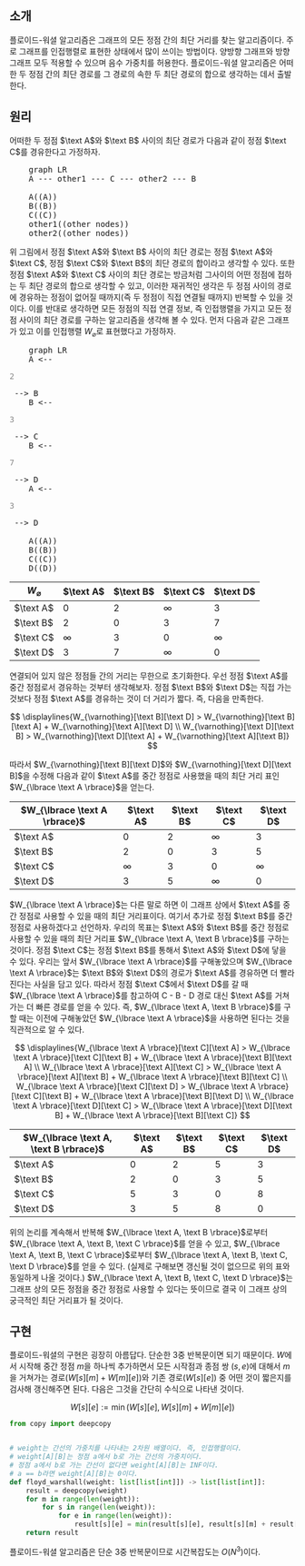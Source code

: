 ## 소개

플로이드-워셜 알고리즘은 그래프의 모든 정점 간의 최단 거리를 찾는 알고리즘이다. 주로 그래프를 인접행렬로 표현한 상태에서 많이 쓰이는 방법이다. 양방향 그래프와 방향 그래프 모두 적용할 수 있으며 음수 가중치를 허용한다. 플로이드-워셜 알고리즘은 어떠한 두 정점 간의 최단 경로를 그 경로의 속한 두 최단 경로의 합으로 생각하는 데서 출발한다.

## 원리
어떠한 두 정점 $\text A$와 $\text B$ 사이의 최단 경로가 다음과 같이 정점 $\text C$를 경유한다고 가정하자.

<pre class="mermaid">
    graph LR
    A --- other1 --- C --- other2 --- B

    A((A))
    B((B))
    C((C))
    other1((other nodes))
    other2((other nodes))
</pre>

위 그림에서 정점 $\text A$와 $\text B$ 사이의 최단 경로는 정점 $\text A$와 $\text C$, 정점 $\text C$와 $\text B$의 최단 경로의 합이라고 생각할 수 있다. 또한 정점 $\text A$와 $\text C$ 사이의 최단 경로는 방금처럼 그사이의 어떤 정점에 접하는 두 최단 경로의 합으로 생각할 수 있고, 이러한 재귀적인 생각은 두 정점 사이의 경로에 경유하는 정점이 없어질 때까지(즉 두 정점이 직접 연결될 때까지) 반복할 수 있을 것이다. 이를 반대로 생각하면 모든 정점의 직접 연결 정보, 즉 인접행렬을 가지고 모든 정점 사이의 최단 경로를 구하는 알고리즘을 생각해 볼 수 있다. 먼저 다음과 같은 그래프가 있고 이를 인접행렬 $W_{\varnothing}$로 표현했다고 가정하자.

<pre class="mermaid">
    graph LR
    A <-- <p style="color: #888">2</p> --> B
    B <-- <p style="color: #888">3</p> --> C
    B <-- <p style="color: #888">7</p> --> D
    A <-- <p style="color: #888">3</p> --> D

    A((A))
    B((B))
    C((C))
    D((D))
</pre>

| $W_{\varnothing}$ |  $\text A$  |  $\text B$  |  $\text C$  |  $\text D$  |
| ---               | ---         | ---         | ---         | ---         |
|  $\text A$        |  0          |  2          |  ∞          |  3          |
|  $\text B$        |  2          |  0          |  3          |  7          |
|  $\text C$        |  ∞          |  3          |  0          |  ∞          |
|  $\text D$        |  3          |  7          |  ∞          |  0          |

연결되어 있지 않은 정점들 간의 거리는 무한으로 초기화한다. 우선 정점 $\text A$를 중간 정점로서 경유하는 것부터 생각해보자. 정점 $\text B$와 $\text D$는 직접 가는 것보다 정점 $\text A$를 경유하는 것이 더 거리가 짧다. 즉, 다음을 만족한다.

$$
\displaylines{W_{\varnothing}[\text B][\text D] > W_{\varnothing}[\text B][\text A] + W_{\varnothing}[\text A][\text D] \\ W_{\varnothing}[\text D][\text B] > W_{\varnothing}[\text D][\text A] + W_{\varnothing}[\text A][\text B]}
$$

따라서 $W_{\varnothing}[\text B][\text D]$와 $W_{\varnothing}[\text D][\text B]$을 수정해 다음과 같이 $\text A$를 중간 정점로 사용했을 때의 최단 거리 표인 $W_{\lbrace \text A \rbrace}$을 얻는다.

| $W_{\lbrace \text A \rbrace}$ |  $\text A$  |  $\text B$  |  $\text C$  |  $\text D$  |
| ---                     | ---         | ---         | ---         | ---         |
|  $\text A$              |  0          |  2          |  ∞          |  3          |
|  $\text B$              |  2          |  0          |  3          |  5          |
|  $\text C$              |  ∞          |  3          |  0          |  ∞          |
|  $\text D$              |  3          |  5          |  ∞          |  0          |

$W_{\lbrace \text A \rbrace}$는 다른 말로 하면 이 그래프 상에서 $\text A$를 중간 정점로 사용할 수 있을 때의 최단 거리표이다. 여기서 추가로 정점 $\text B$를 중간 정점로 사용하겠다고 선언하자. 우리의 목표는 $\text A$와 $\text B$를 중간 정점로 사용할 수 있을 때의 최단 거리표 $W_{\lbrace \text A, \text B \rbrace}$를 구하는 것이다. 정점 $\text C$는 정점 $\text B$를 통해서 $\text A$와 $\text D$에 닿을 수 있다. 우리는 앞서 $W_{\lbrace \text A \rbrace}$를 구해놓았으며 $W_{\lbrace \text A \rbrace}$는 $\text B$와 $\text D$의 경로가 $\text A$를 경유하면 더 빨라진다는 사실을 담고 있다. 따라서 정점 $\text C$에서 $\text D$를 갈 때 $W_{\lbrace \text A \rbrace}$를 참고하여 $\text{C - B - D}$ 경로 대신 $\text A$를 거쳐 가는 더 빠른 경로를 얻을 수 있다. 즉, $W_{\lbrace \text A, \text B \rbrace}$를 구할 때는 이전에 구해놓았던 $W_{\lbrace \text A \rbrace}$을 사용하면 된다는 것을 직관적으로 알 수 있다.

$$
\displaylines{W_{\lbrace \text A \rbrace}[\text C][\text A] > W_{\lbrace \text A \rbrace}[\text C][\text B] + W_{\lbrace \text A \rbrace}[\text B][\text A] \\ W_{\lbrace \text A \rbrace}[\text A][\text C] > W_{\lbrace \text A \rbrace}[\text A][\text B] + W_{\lbrace \text A \rbrace}[\text B][\text C] \\ W_{\lbrace \text A \rbrace}[\text C][\text D] > W_{\lbrace \text A \rbrace}[\text C][\text B] + W_{\lbrace \text A \rbrace}[\text B][\text D] \\ W_{\lbrace \text A \rbrace}[\text D][\text C] > W_{\lbrace \text A \rbrace}[\text D][\text B] + W_{\lbrace \text A \rbrace}[\text B][\text C]}
$$

| $W_{\lbrace \text A, \text B \rbrace}$ |  $\text A$  |  $\text B$  |  $\text C$  |  $\text D$  |
| ---                        | ---         | ---         | ---         | ---         |
|  $\text A$                 |  0          |  2          |  5          |  3          |
|  $\text B$                 |  2          |  0          |  3          |  5          |
|  $\text C$                 |  5          |  3          |  0          |  8          |
|  $\text D$                 |  3          |  5          |  8          |  0          |

위의 논리를 계속해서 반복해 $W_{\lbrace \text A, \text B \rbrace}$로부터 $W_{\lbrace \text A, \text B, \text C \rbrace}$를 얻을 수 있고, $W_{\lbrace \text A, \text B, \text C \rbrace}$로부터 $W_{\lbrace \text A, \text B, \text C, \text D \rbrace}$를 얻을 수 있다. (실제로 구해보면 갱신될 것이 없으므로 위의 표와 동일하게 나올 것이다.) $W_{\lbrace \text A, \text B, \text C, \text D \rbrace}$는 그래프 상의 모든 정점을 중간 정점로 사용할 수 있다는 뜻이므로 결국 이 그래프 상의 궁극적인 최단 거리표가 될 것이다.

## 구현

플로이드-워셜의 구현은 굉장히 아름답다. 단순한 3중 반복문이면 되기 때문이다. $W$에서 시작해 중간 정점 $m$을 하나씩 추가하면서 모든 시작점과 종점 쌍 $(s, e)$에 대해서 $m$을 거쳐가는 경로($W[s][m] + W[m][e]$)와 기존 경로($W[s][e]$) 중 어떤 것이 짧은지를 검사해 갱신해주면 된다. 다음은 그것을 간단히 수식으로 나타낸 것이다.

$$
W[s][e] := \min{(W[s][e], W[s][m] + W[m][e])}
$$


```python
from copy import deepcopy


# weight는 간선의 가중치를 나타내는 2차원 배열이다. 즉, 인접행렬이다.
# weight[A][B]는 정점 a에서 b로 가는 간선의 가중치이다.
# 정점 a에서 b로 가는 간선이 없다면 weight[A][B]는 INF이다.
# a == b라면 weight[A][B]는 0이다.
def floyd_warshall(weight: list[list[int]]) -> list[list[int]]:
    result = deepcopy(weight)
    for m in range(len(weight)):
        for s in range(len(weight)):
            for e in range(len(weight)):
                result[s][e] = min(result[s][e], result[s][m] + result[m][e])
    return result

```

플로이드-워셜 알고리즘은 단순 3중 반복문이므로 시간복잡도는 $O(N^3)$이다.

